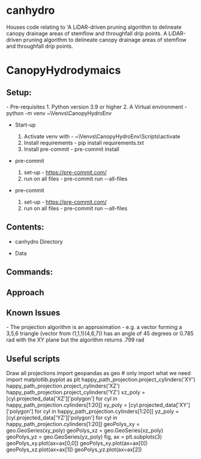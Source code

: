 # canhydro
Houses code relating to 'A LiDAR-driven pruning algorithm to delineate canopy drainage areas of stemflow and throughfall drip points.
A LiDAR-driven pruning algorithm to delineate canopy drainage areas of stemflow and throughfall drip points.

<h1>CanopyHydrodymaics</h1>

<h2>Setup:</h2>
- Pre-requisites
  1.  Python version 3.9 or higher
  2.  A Virtual environment
      - python -m venv ~\Venvs\CanopyHydroEnv

- Start-up
  1. Activate venv with -  ~\Venvs\CanopyHydroEnv\Scripts\activate
  2. Install requirements - pip install requirements.txt
  3. Install pre-commit - pre-commit install

- pre-commit
  1. set-up - https://pre-commit.com/
  2. run on all files - pre-commit run --all-files

- pre-commit
  1. set-up - https://pre-commit.com/
  2. run on all files - pre-commit run --all-files


<h2>Contents:</h2>

- canhydro Directory

- Data

<h2>Commands:</h2>


<h2>Approach</h2>


<h2>Known Issues</h2>
 - The projection algorithm is an approximation
 - e.g. a vector forming a 3,5,6 triangle (vector from (1,1,1)(4,6,7)) has an angle of 45 degrees or 0.785 rad with the XY plane but the algorithm returns .799 rad


 <h2>Useful scripts</h2>
 Draw all projections
  import geopandas as geo  # only import what we need
  import matplotlib.pyplot as plt
  happy_path_projection.project_cylinders('XY')
  happy_path_projection.project_cylinders('XZ')
  happy_path_projection.project_cylinders('YZ')
  xz_poly = [cyl.projected_data['XZ']['polygon'] for cyl in happy_path_projection.cylinders[1:20]]
  xy_poly = [cyl.projected_data['XY']['polygon'] for cyl in happy_path_projection.cylinders[1:20]]
  yz_poly = [cyl.projected_data['YZ']['polygon'] for cyl in happy_path_projection.cylinders[1:20]]
  geoPolys_xy = geo.GeoSeries(xy_poly)
  geoPolys_xz = geo.GeoSeries(xz_poly)
  geoPolys_yz = geo.GeoSeries(yz_poly)
  fig, ax = plt.subplots(3)
  geoPolys_xy.plot(ax=ax[0,0])
  geoPolys_xy.plot(ax=ax[0])
  geoPolys_xz.plot(ax=ax[1])
  geoPolys_yz.plot(ax=ax[2])

